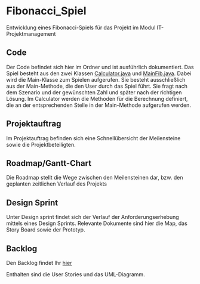 # Fibonacci_Spiel
Entwicklung eines Fibonacci-Spiels für das Projekt im Modul IT-Projektmanagement

## Code
Der Code befindet sich hier im Ordner und ist ausführlich dokumentiert. Das Spiel besteht aus den zwei Klassen [Calculator.java](https://github.com/FloThePro/Fibonacci_Spiel/blob/master/Fibonacci_Spiel/src/Calculation/Calculator.javaCalculator.java) und [MainFib.java](https://github.com/FloThePro/Fibonacci_Spiel/blob/master/Fibonacci_Spiel/src/Calculation/MainFib.java). Dabei wird die Main-Klasse zum Spielen aufgerufen. Sie besteht ausschließlich aus der Main-Methode, die den User durch das Spiel führt. Sie fragt nach dem Szenario und der gewünschten Zahl und später nach der richtigen Lösung. Im Calculator werden die Methoden für die Berechnung definiert, die an der entsprechenden Stelle in der Main-Methode aufgerufen werden.

## Projektauftrag
Im Projektauftrag befinden sich eine Schnellübersicht der Meilensteine sowie die Projektbeteiligten.

## Roadmap/Gantt-Chart
Die Roadmap stellt die Wege zwischen den Meilensteinen dar, bzw. den geplanten zeitlichen Verlauf des Projekts

## Design Sprint
Unter Design sprint findet sich der Verlauf der Anforderungserhebung mittels eines Design Sprints. Relevante Dokumente sind hier die Map, das Story Board sowie der Prototyp.

## Backlog
Den Backlog findet Ihr [hier](https://fabiankors.backlog.com/projects/FIBONACCIDEVELOPMENT)

Enthalten sind die User Stories und das UML-Diagramm.
